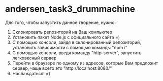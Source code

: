# andersen_task3_drummachine

Для того, чтобы запустить данное творение, нужно:

1. Склонировать репозиторий на Ваш компьютер
2. Установить пакет Node.js с официального сайта =) 
3. С помощью консоли, зайдя в склонированный репозиторий, установить зависимости с помощью команды "npm i"
4. С помощью консоли, введя команду "http-server", запустить легковесный сервер
5. Перейти в браузере по одному из адресов, которые Вам предложит сервер, чаще всего это "http://localhost:8080/"
6. Наслаждаться! =)